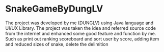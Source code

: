 # SnakeGameByDungLV
The project was developed by me (DUNGLV) using Java language and UI/UX Library. The project was taken the idea and referred source code from the internet and enhanced some good feature and function by me. Such as print out ranking scoreboard and sort user by score, adding item and reduced sizes of snake, delete the delimition

